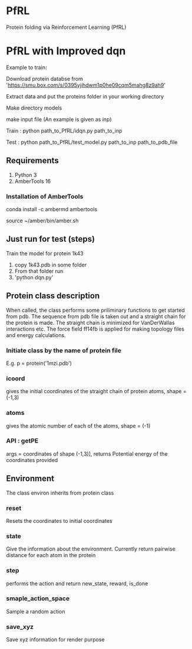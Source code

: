# PfRL

Protein folding via Reinforcement Learning (PfRL)

# PfRL with Improved dqn

Example to train:

Download protein databse from 'https://smu.box.com/s/0395yjihdwm1p0he09cqm5mahg8z9ah9'

Extract data and put the proteins folder in your working directory

Make directory models

make input file (An example is given as inp)

Train : python path_to_PfRL/idqn.py path_to_inp

Test : python path_to_PfRL/test_model.py path_to_inp path_to_pdb_file

## Requirements

1. Python 3
2. AmberTools 16

### Installation of AmberTools

conda install -c ambermd ambertools

source ~/amber/bin/amber.sh

## Just run for test (steps)

Train the model for protein 1k43
1. copy 1k43.pdb in some folder
2. From that folder run
3. 'python dqn.py'


## Protein class description

When called, the class performs some priliminary functions to get started from pdb. The sequence from pdb file is taken out and a straight chain for the protein is made. The straight chain is minimized for VanDerWallas interactions etc. The force field ff14fb is applied for making topology files and energy calculations.

### Initiate class by the name of protein file

E.g. p = protein('1mzi.pdb')

### icoord

gives the initial coordinates of the straight chain of protein atoms,
shape = (-1,3)

### atoms

gives the atomic number of each of the atoms,
shape = (-1)

### API : getPE

args = coordinates of shape (-1,3)],
returns Potential energy of the coordinates provided

## Environment

The class environ inherits from protein class

### reset

Resets the coordinates to initial coordinates

### state

Give the information about the environment. Currently return pairwise distance for each atom in the protein

### step

performs the action and return new_state, reward, is_done

### smaple_action_space

Sample a random action

### save_xyz

Save xyz information for render purpose

